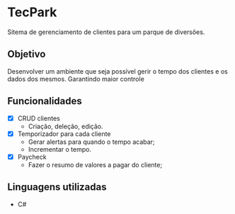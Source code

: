 # TecPark
Sitema de gerenciamento de clientes para um parque de diversões.
## Objetivo
Desenvolver um ambiente que seja possível gerir o tempo dos clientes e os dados dos mesmos. Garantindo maior controle 

## Funcionalidades
- [X] CRUD clientes
  - Criação, deleção, edição.
- [X] Temporizador para cada cliente
  - Gerar alertas para quando o tempo acabar;
  - Incrementar o tempo.
- [X] Paycheck
  - Fazer o resumo de valores a pagar do cliente;


## Linguagens utilizadas
- C#
